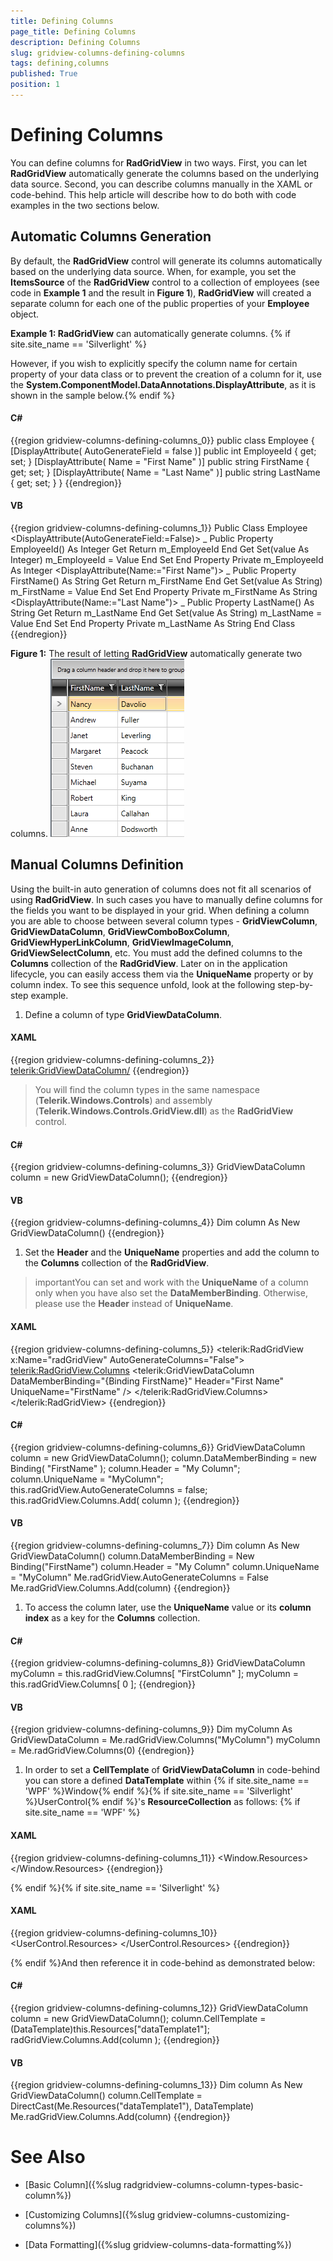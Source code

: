 ```yaml
---
title: Defining Columns
page_title: Defining Columns
description: Defining Columns
slug: gridview-columns-defining-columns
tags: defining,columns
published: True
position: 1
---
```


# Defining Columns



You can define columns for __RadGridView__ in two ways. First, you can let __RadGridView__ automatically generate the columns based on the underlying data source. Second, you can describe columns manually in the XAML or code-behind. This help article will describe how to do both with code examples in the two sections below.

## Automatic Columns Generation

By default, the __RadGridView__ control will generate its columns automatically based on the underlying data source. When, for example, you set the __ItemsSource__ of the __RadGridView__ control to a collection of employees (see code in __Example 1__ and the result in __Figure 1__), __RadGridView__ will created a separate column for each one of the public properties of your __Employee__ object.

__Example 1: RadGridView__ can automatically generate columns.
		{% if site.site_name == 'Silverlight' %}

However, if you wish to explicitly specify the column name for certain property of your data class or to prevent the creation of a column for it, use the __System.ComponentModel.DataAnnotations.DisplayAttribute__, as it is shown in the sample below.{% endif %}

#### __C#__

{{region gridview-columns-defining-columns_0}}
	public class Employee
	{
	    [DisplayAttribute( AutoGenerateField = false )]
	    public int EmployeeId
	    {
	        get;
	        set;
	    }
	    [DisplayAttribute( Name = "First Name" )]
	    public string FirstName
	    {
	        get;
	        set;
	    }
		[DisplayAttribute( Name = "Last Name" )]
	    public string LastName
	    {
	        get;
	        set;
	    }
	}
	{{endregion}}



#### __VB__

{{region gridview-columns-defining-columns_1}}
	Public Class Employee
			<DisplayAttribute(AutoGenerateField:=False)> _
			Public Property EmployeeId() As Integer
				Get
					Return m_EmployeeId
				End Get
				Set(value As Integer)
					m_EmployeeId = Value
				End Set
			End Property
			Private m_EmployeeId As Integer
			<DisplayAttribute(Name:="First Name")> _
			Public Property FirstName() As String
				Get
					Return m_FirstName
				End Get
				Set(value As String)
					m_FirstName = Value
				End Set
			End Property
			Private m_FirstName As String
			<DisplayAttribute(Name:="Last Name")> _
			Public Property LastName() As String
				Get
					Return m_LastName
				End Get
				Set(value As String)
					m_LastName = Value
				End Set
			End Property
			Private m_LastName As String
		End Class
	{{endregion}}



__Figure 1:__ The result of letting __RadGridView__ automatically generate two columns.
		  ![Rad Grid View definingcolumns 1](images/RadGridView_definingcolumns_1.png)

## Manual Columns Definition

Using the built-in auto generation of columns does not fit all scenarios of using __RadGridView__. In such cases you have to manually define columns for the fields you want to be displayed in your grid. When defining a column you are able to choose between several column types - __GridViewColumn__, __GridViewDataColumn__, __GridViewComboBoxColumn__, __GridViewHyperLinkColumn__, __GridViewImageColumn__, __GridViewSelectColumn__, etc. You must add the defined columns to the __Columns__ collection of the __RadGridView__. Later on in the application lifecycle, you can easily access them via the __UniqueName__ property or by column index. To see this sequence unfold, look at the following step-by-step example.

1. Define a column of type __GridViewDataColumn__.

#### __XAML__

{{region gridview-columns-defining-columns_2}}
	<telerik:GridViewDataColumn/>
	{{endregion}}



>You will find the column types in the same namespace (__Telerik.Windows.Controls__) and assembly (__Telerik.Windows.Controls.GridView.dll__) as the __RadGridView__ control.

#### __C#__

{{region gridview-columns-defining-columns_3}}
	GridViewDataColumn column = new GridViewDataColumn();
	{{endregion}}



#### __VB__

{{region gridview-columns-defining-columns_4}}
	Dim column As New GridViewDataColumn()
	{{endregion}}



1. Set the __Header__ and the __UniqueName__ properties and add the column to the __Columns__ collection of the __RadGridView__.
		  

>importantYou can set and work with the __UniqueName__ of a column only when you have also set the __DataMemberBinding__. Otherwise, please use the __Header__ instead of __UniqueName__.
			  

#### __XAML__

{{region gridview-columns-defining-columns_5}}
	<telerik:RadGridView x:Name="radGridView"
	                         AutoGenerateColumns="False">
				<telerik:RadGridView.Columns>
					<telerik:GridViewDataColumn DataMemberBinding="{Binding FirstName}" Header="First Name" UniqueName="FirstName" />
				</telerik:RadGridView.Columns>
	</telerik:RadGridView>
	{{endregion}}



#### __C#__

{{region gridview-columns-defining-columns_6}}
	GridViewDataColumn column = new GridViewDataColumn();
	column.DataMemberBinding = new Binding( "FirstName" );
	column.Header = "My Column";
	column.UniqueName = "MyColumn";
	this.radGridView.AutoGenerateColumns = false;
	this.radGridView.Columns.Add( column );
	{{endregion}}



#### __VB__

{{region gridview-columns-defining-columns_7}}
	Dim column As New GridViewDataColumn()
	column.DataMemberBinding = New Binding("FirstName")
	column.Header = "My Column"
	column.UniqueName = "MyColumn"
	Me.radGridView.AutoGenerateColumns = False
	Me.radGridView.Columns.Add(column)
	{{endregion}}



1. To access the column later, use the __UniqueName__ value or its __column index__ as a key for the __Columns__ collection.
		  

#### __C#__

{{region gridview-columns-defining-columns_8}}
	GridViewDataColumn myColumn = this.radGridView.Columns[ "FirstColumn" ];
	myColumn = this.radGridView.Columns[ 0 ];
	{{endregion}}



#### __VB__

{{region gridview-columns-defining-columns_9}}
	Dim myColumn As GridViewDataColumn = Me.radGridView.Columns("MyColumn")
	myColumn = Me.radGridView.Columns(0)
	{{endregion}}



1. In order to set a __CellTemplate__ of __GridViewDataColumn__ in code-behind you can store a defined __DataTemplate__ within {% if site.site_name == 'WPF' %}Window{% endif %}{% if site.site_name == 'Silverlight' %}UserControl{% endif %}'s __ResourceCollection__ as follows:
	   {% if site.site_name == 'WPF' %}

#### __XAML__

{{region gridview-columns-defining-columns_11}}
	<Window.Resources>
	    <DataTemplate x:Key="dataTemplate1">
	        <TextBlock Text="Text"/>
	     </DataTemplate>
	</Window.Resources>
	{{endregion}}

{% endif %}{% if site.site_name == 'Silverlight' %}

#### __XAML__

{{region gridview-columns-defining-columns_10}}
	<UserControl.Resources>
	    <DataTemplate x:Key="dataTemplate1">
	        <TextBlock Text="Text"/>
	     </DataTemplate>
	</UserControl.Resources>
	{{endregion}}

{% endif %}And then reference it in code-behind as demonstrated below:
        

#### __C#__

{{region gridview-columns-defining-columns_12}}
	GridViewDataColumn column = new GridViewDataColumn();
	column.CellTemplate = (DataTemplate)this.Resources["dataTemplate1"];
	radGridView.Columns.Add(column );
	{{endregion}}



#### __VB__

{{region gridview-columns-defining-columns_13}}
		Dim column As New GridViewDataColumn()
	column.CellTemplate = DirectCast(Me.Resources("dataTemplate1"), DataTemplate)
	Me.radGridView.Columns.Add(column)
	{{endregion}}



# See Also

 * [Basic Column]({%slug radgridview-columns-column-types-basic-column%})

 * [Customizing Columns]({%slug gridview-columns-customizing-columns%})

 * [Data Formatting]({%slug gridview-columns-data-formatting%})
